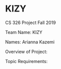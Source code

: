 # KIZY
CS 326 Project Fall 2019

Team Name: KIZY

Names:
Arianna Kazemi


Overview of Project:


Topic Requirements:
